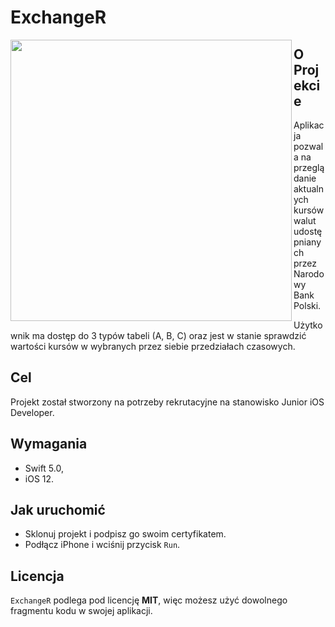 # ExchangeR

<img align="left" src="https://i.imgur.com/EzcqP7U.png" width="450"/>

## O Projekcie
Aplikacja pozwala na przeglądanie aktualnych kursów walut udostępnianych przez Narodowy Bank Polski. 

Użytkownik ma dostęp do 3 typów tabeli (A, B, C) oraz jest w stanie sprawdzić wartości kursów w wybranych przez siebie przedziałach czasowych.

## Cel
Projekt został stworzony na potrzeby rekrutacyjne na stanowisko Junior iOS Developer.

## Wymagania
- Swift 5.0,
- iOS 12.

## Jak uruchomić

- Sklonuj projekt i podpisz go swoim certyfikatem.
- Podłącz iPhone i wciśnij przycisk `Run`.

## Licencja
`ExchangeR` podlega pod licencję **MIT**, więc możesz użyć dowolnego fragmentu kodu w swojej aplikacji.
